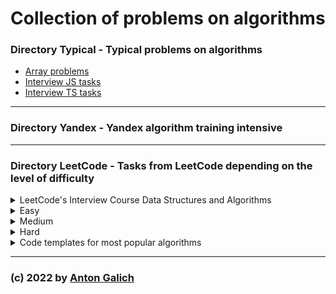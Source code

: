 # Collection of problems on algorithms




### Directory Typical - Typical problems on algorithms

- [Array problems](https://github.com/GalichAnton/Algorithms/tree/master/Typical/Arrays)
- [Interview JS tasks](https://github.com/GalichAnton/Algorithms/tree/master/Typical/Interview_js)
- [Interview TS tasks](https://github.com/GalichAnton/Algorithms/tree/master/Typical/Interview_ts)

---

### Directory Yandex - Yandex algorithm training intensive

---

### Directory LeetCode - Tasks from LeetCode depending on the level of difficulty


<details>
<summary>
LeetCode's Interview Course Data Structures and Algorithms 
</summary>

[Source](https://leetcode.com/explore/featured/card/leetcodes-interview-crash-course-data-structures-and-algorithms/)

- <details>
  <summary>Arrays and strings</summary>

  - [Prefix sum](https://github.com/GalichAnton/Algorithms/blob/master/LeetCode/LeetCode_course_data_structures_alhoritms/Arrays_n_strings/Prefix_sum.js)
  - [Sliding windows](https://github.com/GalichAnton/Algorithms/blob/master/LeetCode/LeetCode_course_data_structures_alhoritms/Arrays_n_strings/Sliding_windows.js)
  - [Two pointers](https://github.com/GalichAnton/Algorithms/blob/master/LeetCode/LeetCode_course_data_structures_alhoritms/Arrays_n_strings/Two_pointers.js)
  </details>

- <details>
  <summary>Hashing</summary>

  - [Checking for existance](https://github.com/GalichAnton/Algorithms/blob/master/LeetCode/LeetCode_course_data_structures_alhoritms/Hashing/Checking_for_existance.js)
  - [Counting](https://github.com/GalichAnton/Algorithms/blob/master/LeetCode/LeetCode_course_data_structures_alhoritms/Hashing/Counting.js)
  - [More examples](https://github.com/GalichAnton/Algorithms/blob/master/LeetCode/LeetCode_course_data_structures_alhoritms/Hashing/More_examples.js)
  </details>

- <details>
  <summary>Linked lists</summary>

  - [Checking for existance](https://github.com/GalichAnton/Algorithms/blob/master/LeetCode/LeetCode_course_data_structures_alhoritms/Linked_lists/Fast_n_slow_pointers.js)
  - [Counting](https://github.com/GalichAnton/Algorithms/blob/master/LeetCode/LeetCode_course_data_structures_alhoritms/Linked_lists/Reverse.js)
  </details>

- <details>
  <summary>Stacks and queues</summary>

  - [String problems](https://github.com/GalichAnton/Algorithms/blob/master/LeetCode/LeetCode_course_data_structures_alhoritms/Stacks_n_queues/String_problems.js)
  - [Queues](https://github.com/GalichAnton/Algorithms/blob/master/LeetCode/LeetCode_course_data_structures_alhoritms/Stacks_n_queues/Queues.js)
  - [Monotonic](https://github.com/GalichAnton/Algorithms/blob/master/LeetCode/LeetCode_course_data_structures_alhoritms/Stacks_n_queues/Monotonic.js)
  </details>

- <details>
  <summary>Tree and graphs</summary>

  - [Binary trees DFS](https://github.com/GalichAnton/Algorithms/blob/master/LeetCode/LeetCode_course_data_structures_alhoritms/Tree_n_graphs/Binary_tree_DFS.js)
  - [Binary trees BFS](https://github.com/GalichAnton/Algorithms/blob/master/LeetCode/LeetCode_course_data_structures_alhoritms/Tree_n_graphs/Binary_tree_BFS.js)
  - [Binary search tree](https://github.com/GalichAnton/Algorithms/blob/master/LeetCode/LeetCode_course_data_structures_alhoritms/Tree_n_graphs/Binary_search_tree.js)
  </details>

- <details>
  <summary>Binary_search</summary>

  - [Binary search](https://github.com/GalichAnton/Algorithms/blob/master/LeetCode/LeetCode_course_data_structures_alhoritms/Binary_search/Binary_search.js)
  - [Binary trees BFS](https://github.com/GalichAnton/Algorithms/blob/master/LeetCode/LeetCode_course_data_structures_alhoritms/Binary_search/Solution_spaces.js)
  </details>

</details>


<details>
<summary>Easy</summary>

- <details>
  <summary>Arrays and hashing</summary>

  - Two sum - [LeetCode](https://leetcode.com/problems/two-sum/description/) - [Solution](https://github.com/GalichAnton/Algorithms/blob/master/LeetCode/easy/Arrays_n_hashing/Two_sum.js)
  - Valid anagrams - [LeetCode](https://leetcode.com/problems/valid-parentheses/description/) - [Solution](https://github.com/GalichAnton/Algorithms/blob/master/LeetCode/Arrays_n_hashing/easy/Valid_anagrams.js)
  - Longest common prefix - [LeetCode](https://leetcode.com/problems/longest-common-prefix/description/) - [Solution](https://github.com/GalichAnton/Algorithms/blob/master/LeetCode/Arrays_n_hashing/easy/Longest_common_prefix.js)
  - Pascal triangle - [LeetCode](https://leetcode.com/problems/valid-parentheses/description/) - [Solution](https://github.com/GalichAnton/Algorithms/blob/master/LeetCode/easy/Arrays_n_hashing/Pascal_triangle.js)
  - Remove in place - [LeetCode](https://leetcode.com/problems/valid-parentheses/description/) - [Solution](https://github.com/GalichAnton/Algorithms/blob/master/LeetCode/easy/Arrays_n_hashing/Remove_in_place.js)
  - Replace elements with greater - [LeetCode](https://leetcode.com/problems/valid-parentheses/description/) - [Solution](https://github.com/GalichAnton/Algorithms/blob/master/LeetCode/easy/Arrays_n_hashing/Replace_elements_with_greater.js)
  - Unique emails - [LeetCode](https://leetcode.com/problems/valid-parentheses/description/) - [Solution](https://github.com/GalichAnton/Algorithms/blob/master/LeetCode/easy/Arrays_n_hashing/Unique_emails.js)
  - isIsomorphic - [LeetCode](https://leetcode.com/problems/valid-parentheses/description/) - [Solution](https://github.com/GalichAnton/Algorithms/blob/master/LeetCode/easy/Arrays_n_hashing/isIsomorphic.js)
  - Can place - [LeetCode](https://leetcode.com/problems/valid-parentheses/description/) - [Solution](https://github.com/GalichAnton/Algorithms/blob/master/LeetCode/easy/Arrays_n_hashing/Can_place.js)
  - Majority element - [LeetCode](https://leetcode.com/problems/valid-parentheses/description/) - [Solution](https://github.com/GalichAnton/Algorithms/blob/master/LeetCode/easy/Arrays_n_hashing/Majority_element.js)
  - Find pivot index - [LeetCode](https://leetcode.com/problems/find-pivot-index/description/) - [Solution](https://github.com/GalichAnton/Algorithms/blob/master/LeetCode/easy/Arrays_n_hashing/Find_pivot_index.js)
  - Words pattern - [LeetCode](https://leetcode.com/problems/valid-parentheses/description/) - [Solution](https://github.com/GalichAnton/Algorithms/blob/master/LeetCode/easy/Arrays_n_hashing/Words_pattern.js)
  - Find dissapeared numbers - [LeetCode](https://leetcode.com/problems/valid-parentheses/description/) - [Solution](https://github.com/GalichAnton/Algorithms/blob/master/LeetCode/easy/Arrays_n_hashing/Find_dissapeared_numbers.js)
  - First uniq char - [LeetCode](https://leetcode.com/problems/first-unique-character-in-a-string/description/) - [Solution](https://github.com/GalichAnton/Algorithms/blob/master/LeetCode/easy/Arrays_n_hashing/First_uniq_char.js)
  - Intersection of two arrays - [LeetCode](https://leetcode.com/problems/intersection-of-two-arrays-ii/description/) - [Solution](https://github.com/GalichAnton/Algorithms/blob/master/LeetCode/easy/Arrays_n_hashing/Intersection_of_array.js)
  - Longest substring palindrome - [LeetCode](https://leetcode.com/problems/longest-palindromic-substring/description/) - [Solution](https://github.com/GalichAnton/Algorithms/blob/master/LeetCode/easy/Arrays_n_hashing/Longest_palindrome.js)
  - Max water container - [LeetCode](https://leetcode.com/problems/container-with-most-water/description/) - [Solution](https://github.com/GalichAnton/Algorithms/blob/master/LeetCode/easy/Arrays_n_hashing/Max_water_container.js)
  - Remove duplicates - [LeetCode](https://leetcode.com/problems/remove-duplicates-from-sorted-array/description/) - [Solution](https://github.com/GalichAnton/Algorithms/blob/master/LeetCode/easy/Arrays_n_hashing/Remove_duplicates.js)
  - Single number - [LeetCode](https://leetcode.com/problems/single-number/description/) - [Solution](https://github.com/GalichAnton/Algorithms/blob/master/LeetCode/easy/Arrays_n_hashing/Single_number.js)
  - Roman to integer - [LeetCode](https://leetcode.com/problems/roman-to-integer/description/) - [Solution](https://github.com/GalichAnton/Algorithms/blob/master/LeetCode/easy/Arrays_n_hashing/Roman_to_integer.js)
  </details>
  
- <details>
  <summary>Two pointers</summary>

  - isPalindrome - [LeetCode](https://leetcode.com/problems/valid-palindrome-ii/description/) - [Solution](https://github.com/GalichAnton/Algorithms/blob/master/LeetCode/easy/Two_pointers/isPalindrome.js)
  </details>
  
- <details>
  <summary>Sliding windows</summary>

  - Best time to buy - [LeetCode](https://leetcode.com/problems/best-time-to-buy-and-sell-stock/description/) - [Solution](https://github.com/GalichAnton/Algorithms/blob/master/LeetCode/easy/Sliding_windows/Best_time_buy_stock.js)
  </details>
  
- <details>
  <summary>Stack</summary>

  - Valid bracket - [LeetCode](https://leetcode.com/problems/valid-parentheses/description/) - [Solution](https://github.com/GalichAnton/Algorithms/blob/master/LeetCode/easy/Stack/Valid_parenthes.js)
  - Baseball game - [LeetCode](https://leetcode.com/problems/valid-parentheses/description/) - [Solution](https://github.com/GalichAnton/Algorithms/blob/master/LeetCode/easy/Stack/Baseball_game.js)
  - Implement queue by stacks - [LeetCode](https://leetcode.com/problems/valid-parentheses/description/) - [Solution](https://github.com/GalichAnton/Algorithms/blob/master/LeetCode/easy/Stack/Implement_queue_by_stacks.js)
  - Minstack - [LeetCode](https://leetcode.com/problems/valid-parentheses/description/) - [Solution](https://github.com/GalichAnton/Algorithms/blob/master/LeetCode/easy/Stack/Minstack.js)
  </details>

- <details>
  <summary>Binary search</summary>

  - Guess game - [LeetCode](https://leetcode.com/problems/valid-parentheses/description/) - [Solution](https://github.com/GalichAnton/Algorithms/blob/master/LeetCode/easy/Binary_search/Guess_game.js)
  - Arranging сoins - [LeetCode](https://leetcode.com/problems/valid-parentheses/description/) - [Solution](https://github.com/GalichAnton/Algorithms/blob/master/LeetCode/easy/Binary_search/Arranging_сoins.js)
  - Binary search - [LeetCode](https://leetcode.com/problems/valid-parentheses/description/) - [Solution](https://github.com/GalichAnton/Algorithms/blob/master/LeetCode/easy/Binary_search/Binary_search.js)
  </details>
  
- <details>
  <summary>Linked lists</summary>

  - Merge two sorted lists - [LeetCode](https://leetcode.com/problems/valid-parentheses/description/) - [Solution](https://github.com/GalichAnton/Algorithms/blob/master/LeetCode/easy/Linked_lists/Merge_two_sorted_lists.js)
  - Palindrome linked list - [LeetCode](https://leetcode.com/problems/valid-parentheses/description/) - [Solution](https://github.com/GalichAnton/Algorithms/blob/master/LeetCode/easy/Linked_lists/Palindrome_linked_list.js)
  - Reverse linked list - [LeetCode](https://leetcode.com/problems/valid-parentheses/description/) - [Solution](https://github.com/GalichAnton/Algorithms/blob/master/LeetCode/easy/Linked_lists/Reverse.js)
  </details>
  
- <details>
  <summary>Trees</summary>

  - Invert binary tree - [LeetCode](https://leetcode.com/problems/valid-parentheses/description/) - [Solution](https://github.com/GalichAnton/Algorithms/blob/master/LeetCode/easy/Trees/Invert_binary_tree.js)
  - Minimum absolute difference in bst - [LeetCode](https://leetcode.com/problems/minimum-absolute-difference-in-bst/description/) - [Solution](https://github.com/GalichAnton/Algorithms/blob/master/LeetCode/easy/Min_diff_bst.js)
  </details>

- Find path in graph - [LeetCode](https://leetcode.com/problems/find-if-path-exists-in-graph/description/) - [Solution](https://github.com/GalichAnton/Algorithms/blob/master/LeetCode/easy/Find_path_in_graph.js)

</details>


<details>
<summary>Medium</summary>

- <details>
  <summary>Arrays and hashing</summary>

  - Group anagrams - [LeetCode](https://leetcode.com/problems/merge-intervals/description/) - [Solution](https://github.com/GalichAnton/Algorithms/blob/master/LeetCode/medium/Arrays_n_hashing/Group_anagrams.js)
  - Product of array expect self - [LeetCode](https://leetcode.com/problems/merge-intervals/description/) - [Solution](https://github.com/GalichAnton/Algorithms/blob/master/LeetCode/medium/Arrays_n_hashing/Product_of_array_expect_self.js)
  - Longest Consecutive Sequence - [LeetCode](https://leetcode.com/problems/merge-intervals/description/) - [Solution](https://github.com/GalichAnton/Algorithms/blob/master/LeetCode/medium/Arrays_n_hashing/Longest_Consecutive_Sequence.js)
  - Encode decode - [LeetCode](https://leetcode.com/problems/merge-intervals/description/) - [Solution](https://github.com/GalichAnton/Algorithms/blob/master/LeetCode/medium/Arrays_n_hashing/Encode_decode.js)
  - Longest substring without repeating - [LeetCode](https://leetcode.com/problems/merge-intervals/description/) - [Solution](https://github.com/GalichAnton/Algorithms/blob/master/LeetCode/medium/Arrays_n_hashing/Longest_substring_without_repeating.js)
  - Brick wall - [LeetCode](https://leetcode.com/problems/brick-wall/description/) - [Solution](https://github.com/GalichAnton/Algorithms/blob/master/LeetCode/medium/Arrays_n_hashing/Brick_wall.js)
  - Best time to buy 2 - [LeetCode](https://leetcode.com/problems/best-time-to-buy-and-sell-stock-ii/description/) - [Solution](https://github.com/GalichAnton/Algorithms/blob/master/LeetCode/medium/Arrays_n_hashing/Best_time_to_buy2.js)
  - Number of islands - [LeetCode](https://leetcode.com/problems/number-of-islands/description/) - [Solution](https://github.com/GalichAnton/Algorithms/blob/master/LeetCode/medium/Arrays_n_hashing/Number_of_islands.js)
  - Merge intervals - [LeetCode](https://leetcode.com/problems/merge-intervals/description/) - [Solution](https://github.com/GalichAnton/Algorithms/blob/master/LeetCode/medium/Arrays_n_hashing/Merge_intervals.js)
  - Most frequent element - [LeetCode](https://leetcode.com/problems/merge-intervals/description/) - [Solution](https://github.com/GalichAnton/Algorithms/blob/master/LeetCode/medium/Arrays_n_hashing/Most_frequent_element.js)
  - Max distance to closest person - [LeetCode](https://leetcode.com/problems/maximize-distance-to-closest-person/description/) - [Solution](https://github.com/GalichAnton/Algorithms/blob/master/LeetCode/medium/Arrays_n_hashing/Max_distance.js)

  </details>

- <details>
  <summary>Two pointers</summary>

  - Two sum sorted - [LeetCode](https://leetcode.com/problems/merge-intervals/description/) - [Solution](https://github.com/GalichAnton/Algorithms/blob/master/LeetCode/medium/Two_pointers/Two_sum_sorted.js)
  - SumOf3 - [LeetCode](https://leetcode.com/problems/3sum/description/) - [Solution](https://github.com/GalichAnton/Algorithms/blob/master/LeetCode/medium/Two_pointers/sum_of_3.js)
  </details>

- <details>
  <summary>Sliding windows</summary>

  - Longest Repeating Character Replacement - [LeetCode](https://leetcode.com/problems/merge-intervals/description/) - [Solution](https://github.com/GalichAnton/Algorithms/blob/master/LeetCode/medium/Sliding_windows/Longest_Repeating_Character_Replacement.js)
  </details>

- <details>
  <summary>Stack</summary>

  - Evaluate Reverse Polish Notation- [LeetCode](https://leetcode.com/problems/merge-intervals/description/) - [Solution](https://github.com/GalichAnton/Algorithms/blob/master/LeetCode/medium/Stack/Evaluate_Reverse_Polish_Notation.js)
  </details>

- <details>
  <summary>Binary search</summary>

  - Search in rotated array - [LeetCode](https://leetcode.com/problems/search-in-rotated-sorted-array/description/) - [Solution](https://github.com/GalichAnton/Algorithms/blob/master/LeetCode/medium/Binary_search/Search_rotated_sorted_array.js)
  </details>

- <details>
  <summary>Linked lists</summary>

  </details>

- <details>
  <summary>Trees</summary>

 
  </details>



</details>


<details>
<summary>Hard</summary>

- Trapping rain water - [LeetCode](https://leetcode.com/problems/trapping-rain-water/description/) - [Solution](https://github.com/GalichAnton/Algorithms/blob/master/LeetCode/hard/Trapping_rain_water.js)
- Poor pigs - [LeetCode](https://leetcode.com/problems/poor-pigs/description/) - [Solution](https://github.com/GalichAnton/Algorithms/blob/master/LeetCode/hard/Poor_pigs.js)


</details>

<details>
<summary>Code templates for most popular algorithms</summary>

- [Two pointers](https://github.com/GalichAnton/Algorithms/blob/master/LeetCode/Code_templates/Two_pointers.js)
- [Binary search](https://github.com/GalichAnton/Algorithms/blob/master/LeetCode/Code_templates/Binary_search.js)
- [Binary tree](https://github.com/GalichAnton/Algorithms/blob/master/LeetCode/Code_templates/Binary_tree.js)
- [Linked list](https://github.com/GalichAnton/Algorithms/blob/master/LeetCode/Code_templates/Linked_list.js)
- [Monotoic stack](https://github.com/GalichAnton/Algorithms/blob/master/LeetCode/Code_templates/Monotoic_stack.js)
- [Prefix sum](https://github.com/GalichAnton/Algorithms/blob/master/LeetCode/Code_templates/Prefix_sum.js)
- [Sliding window](https://github.com/GalichAnton/Algorithms/blob/master/LeetCode/Code_templates/Sliding_window.js)
- [Subarrays](https://github.com/GalichAnton/Algorithms/blob/master/LeetCode/Code_templates/Subarrays.js)


</details>

---

### (c) 2022 by [Anton Galich](https://github.com/GalichAnton)   
